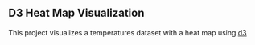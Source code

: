 ## D3 Heat Map Visualization
This project visualizes a temperatures dataset with a heat map using [d3](https://d3js.org)
